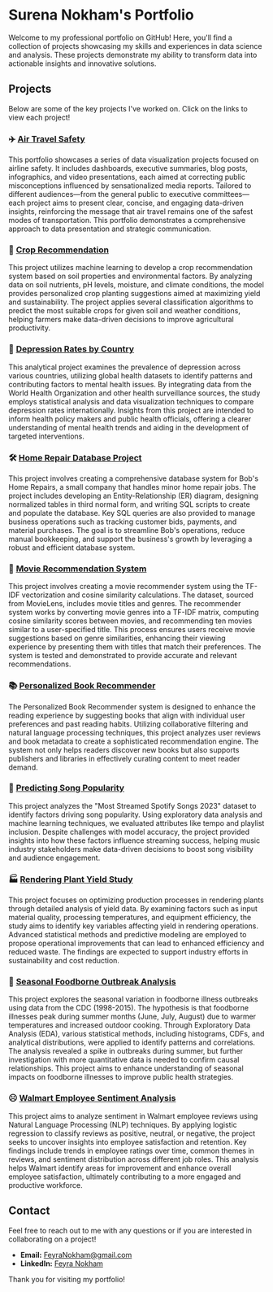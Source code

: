 # Surena Nokham's Portfolio

Welcome to my professional portfolio on GitHub! Here, you'll find a collection of projects showcasing my skills and experiences in data science and analysis. These projects demonstrate my ability to transform data into actionable insights and innovative solutions.

## Projects

Below are some of the key projects I've worked on. Click on the links to view each project!

### :airplane: [Air Travel Safety](https://github.com/SurenaNokham/SurenaNokham.github.io/tree/main/Air%20Travel%20Safety)
This portfolio showcases a series of data visualization projects focused on airline safety. It includes dashboards, executive summaries, blog posts, infographics, and video presentations, each aimed at correcting public misconceptions influenced by sensationalized media reports. Tailored to different audiences—from the general public to executive committees—each project aims to present clear, concise, and engaging data-driven insights, reinforcing the message that air travel remains one of the safest modes of transportation. This portfolio demonstrates a comprehensive approach to data presentation and strategic communication.

### :seedling: [Crop Recommendation](https://github.com/SurenaNokham/SurenaNokham.github.io/tree/main/Crop%20Recommendation)
This project utilizes machine learning to develop a crop recommendation system based on soil properties and environmental factors. By analyzing data on soil nutrients, pH levels, moisture, and climate conditions, the model provides personalized crop planting suggestions aimed at maximizing yield and sustainability. The project applies several classification algorithms to predict the most suitable crops for given soil and weather conditions, helping farmers make data-driven decisions to improve agricultural productivity.

### :brain: [Depression Rates by Country](https://github.com/SurenaNokham/SurenaNokham.github.io/tree/main/Depression%20Rates%20by%20Country)
This analytical project examines the prevalence of depression across various countries, utilizing global health datasets to identify patterns and contributing factors to mental health issues. By integrating data from the World Health Organization and other health surveillance sources, the study employs statistical analysis and data visualization techniques to compare depression rates internationally. Insights from this project are intended to inform health policy makers and public health officials, offering a clearer understanding of mental health trends and aiding in the development of targeted interventions.

### 🛠️ [Home Repair Database Project](https://github.com/SurenaNokham/SurenaNokham.github.io/tree/main/Home%20Repair%20DB%20Project)
This project involves creating a comprehensive database system for Bob's Home Repairs, a small company that handles minor home repair jobs. The project includes developing an Entity-Relationship (ER) diagram, designing normalized tables in third normal form, and writing SQL scripts to create and populate the database. Key SQL queries are also provided to manage business operations such as tracking customer bids, payments, and material purchases. The goal is to streamline Bob's operations, reduce manual bookkeeping, and support the business's growth by leveraging a robust and efficient database system.

### 🎥 [Movie Recommendation System](https://github.com/SurenaNokham/SurenaNokham.github.io/tree/main/Movie%20Recommendation%20System)
This project involves creating a movie recommender system using the TF-IDF vectorization and cosine similarity calculations. The dataset, sourced from MovieLens, includes movie titles and genres. The recommender system works by converting movie genres into a TF-IDF matrix, computing cosine similarity scores between movies, and recommending ten movies similar to a user-specified title. This process ensures users receive movie suggestions based on genre similarities, enhancing their viewing experience by presenting them with titles that match their preferences. The system is tested and demonstrated to provide accurate and relevant recommendations.

### :books: [Personalized Book Recommender](https://github.com/SurenaNokham/SurenaNokham.github.io/tree/main/Personalized%20Book%20Recommender)
The Personalized Book Recommender system is designed to enhance the reading experience by suggesting books that align with individual user preferences and past reading habits. Utilizing collaborative filtering and natural language processing techniques, this project analyzes user reviews and book metadata to create a sophisticated recommendation engine. The system not only helps readers discover new books but also supports publishers and libraries in effectively curating content to meet reader demand.

### 🎵 [Predicting Song Popularity](https://github.com/SurenaNokham/SurenaNokham.github.io/tree/main/Predicting%20Song%20Popularity)
This project analyzes the "Most Streamed Spotify Songs 2023" dataset to identify factors driving song popularity. Using exploratory data analysis and machine learning techniques, we evaluated attributes like tempo and playlist inclusion. Despite challenges with model accuracy, the project provided insights into how these factors influence streaming success, helping music industry stakeholders make data-driven decisions to boost song visibility and audience engagement.

### :factory: [Rendering Plant Yield Study](https://github.com/SurenaNokham/SurenaNokham.github.io/tree/main/Rendering%20Plant%20Yield%20Study)
This project focuses on optimizing production processes in rendering plants through detailed analysis of yield data. By examining factors such as input material quality, processing temperatures, and equipment efficiency, the study aims to identify key variables affecting yield in rendering operations. Advanced statistical methods and predictive modeling are employed to propose operational improvements that can lead to enhanced efficiency and reduced waste. The findings are expected to support industry efforts in sustainability and cost reduction.

### 🦠 [Seasonal Foodborne Outbreak Analysis](https://github.com/SurenaNokham/SurenaNokham.github.io/tree/main/Seasonal%20Foodborne%20Outbreak%20Analysis)
This project explores the seasonal variation in foodborne illness outbreaks using data from the CDC (1998-2015). The hypothesis is that foodborne illnesses peak during summer months (June, July, August) due to warmer temperatures and increased outdoor cooking. Through Exploratory Data Analysis (EDA), various statistical methods, including histograms, CDFs, and analytical distributions, were applied to identify patterns and correlations. The analysis revealed a spike in outbreaks during summer, but further investigation with more quantitative data is needed to confirm causal relationships. This project aims to enhance understanding of seasonal impacts on foodborne illnesses to improve public health strategies.

### ☹️ [Walmart Employee Sentiment Analysis](https://github.com/SurenaNokham/SurenaNokham.github.io/tree/main/Walmart%20Employee%20Sentiment%20Analysis)
This project aims to analyze sentiment in Walmart employee reviews using Natural Language Processing (NLP) techniques. By applying logistic regression to classify reviews as positive, neutral, or negative, the project seeks to uncover insights into employee satisfaction and retention. Key findings include trends in employee ratings over time, common themes in reviews, and sentiment distribution across different job roles. This analysis helps Walmart identify areas for improvement and enhance overall employee satisfaction, ultimately contributing to a more engaged and productive workforce.

## Contact
Feel free to reach out to me with any questions or if you are interested in collaborating on a project!

- **Email:** [FeyraNokham@gmail.com](mailto:FeyraNokham@gmail.com)
- **LinkedIn:** [Feyra Nokham](https://www.linkedin.com/in/feyra-nokham/)

Thank you for visiting my portfolio!

